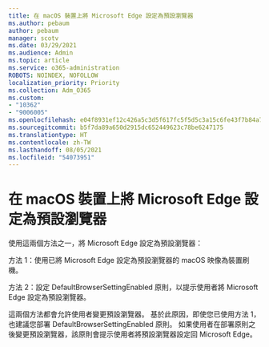 ```yaml
---
title: 在 macOS 裝置上將 Microsoft Edge 設定為預設瀏覽器
ms.author: pebaum
author: pebaum
manager: scotv
ms.date: 03/29/2021
ms.audience: Admin
ms.topic: article
ms.service: o365-administration
ROBOTS: NOINDEX, NOFOLLOW
localization_priority: Priority
ms.collection: Adm_O365
ms.custom:
- "10362"
- "9006005"
ms.openlocfilehash: e04f8931ef12c426a5c3d5f617fc5f5d5c3a15c6fe43f7b84a7e97e8ee04e3fc
ms.sourcegitcommit: b5f7da89a650d2915dc652449623c78be6247175
ms.translationtype: HT
ms.contentlocale: zh-TW
ms.lasthandoff: 08/05/2021
ms.locfileid: "54073951"
---
```

# <a name="set-microsoft-edge-as-the-default-browser-on-a-macos-device"></a>在 macOS 裝置上將 Microsoft Edge 設定為預設瀏覽器

使用這兩個方法之一，將 Microsoft Edge 設定為預設瀏覽器：

方法 1：使用已將 Microsoft Edge 設定為預設瀏覽器的 macOS 映像為裝置刷機。

方法 2：設定 DefaultBrowserSettingEnabled 原則，以提示使用者將 Microsoft Edge 設定為預設瀏覽器。

這兩個方法都會允許使用者變更預設瀏覽器。 基於此原因，即使您已使用方法 1，也建議您部署 DefaultBrowserSettingEnabled 原則。 如果使用者在部署原則之後變更預設瀏覽器，該原則會提示使用者將預設瀏覽器設定回 Microsoft Edge。
